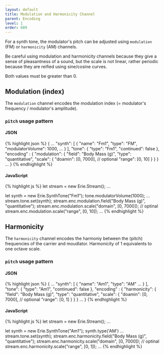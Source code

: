 ```yaml
---
layout: default
title: Modulation and Harmonicity Channel
parent: Encoding
level: 1
order: 609
---
```


For a synth tone, the modulator's pitch can be adjusted using `modulation` (FM) or `harmonicity` (AM) channels.

Be careful using modulation and harmonicity channels because they give a sense of pleasantness of a sound,
but the scale is not linear, rather periodic because they are reified using sine/cosine curves.

Both values must be greater than 0.

## Modulation (index)

The `modulation` channel encodes the modulation index (= modulator's frequency / modulator's amplitude).

### `pitch` usage pattern

<code-groups>
<code-group>
<h4>JSON</h4>
{% highlight json %}
{
  ...
  "synth": [
    {
      "name": "Fm1",
      "type": "FM",
      "modulatorVolume": 1000,
      ...
    }
  ],
  "tone": {
    "type": "Fm1",
    "continued": false
  },
  "encoding" : {
    "modulation": {
      "field": "Body Mass (g)",
      "type": "quantitative",
      "scale": {
        "doamin": [0, 7000], // optional
        "range": [0, 10]
      }
    }
  }
  ...
}
{% endhighlight %}
</code-group>
<code-group>
<h4>JavaScript</h4>
{% highlight js %}
let stream = new Erie.Stream();
...

let synth = new Erie.SynthTone("Fm1");
tone.modulatorVolume(1000);
...
stream.tone.set(synth);
stream.enc.modulation.field("Body Mass (g)", "quantitative");
stream.enc.modulation.scale("domain", [0, 7000]); // optinal
stream.enc.modulation.scale("range", [0, 10]);
...
{% endhighlight %}
</code-group>
</code-groups>

<!-- todo: example -->

## Harmonicity

The `harmonicity` channel encodes the harmoniy between the (pitch) frequencies of the carrier and moudlator.
Harmonicity of 1 equivalents to one octave scale.

### `pitch` usage pattern

<code-groups>
<code-group>
<h4>JSON</h4>
{% highlight json %}
{
  ...
  "synth": [
    {
      "name": "Am1",
      "type": "AM"
      ...
    }
  ],
  "tone": {
    "type": "Am1",
    "continued": false
  },
  "encoding" : {
    "harmonicity": {
      "field": "Body Mass (g)",
      "type": "quantitative",
      "scale": {
        "doamin": [0, 7000], // optional
        "range": [0, 1]
      }
    }
  }
  ...
}
{% endhighlight %}
</code-group>
<code-group>
<h4>JavaScript</h4>
{% highlight js %}
let stream = new Erie.Stream();
...

let synth = new Erie.SynthTone("Am1");
synth.type('AM')
...
stream.tone.set(synth);
stream.enc.harmonicity.field("Body Mass (g)", "quantitative");
stream.enc.harmonicity.scale("domain", [0, 7000]); // optinal
stream.enc.harmonicity.scale("range", [0, 1]);
...
{% endhighlight %}
</code-group>
</code-groups>

<!-- todo: example -->
